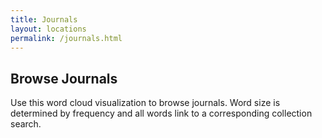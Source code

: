 ```yaml
---
title: Journals
layout: locations
permalink: /journals.html
---
```


## Browse Journals

Use this word cloud visualization to browse journals.
Word size is determined by frequency and all words link to a corresponding collection search.
